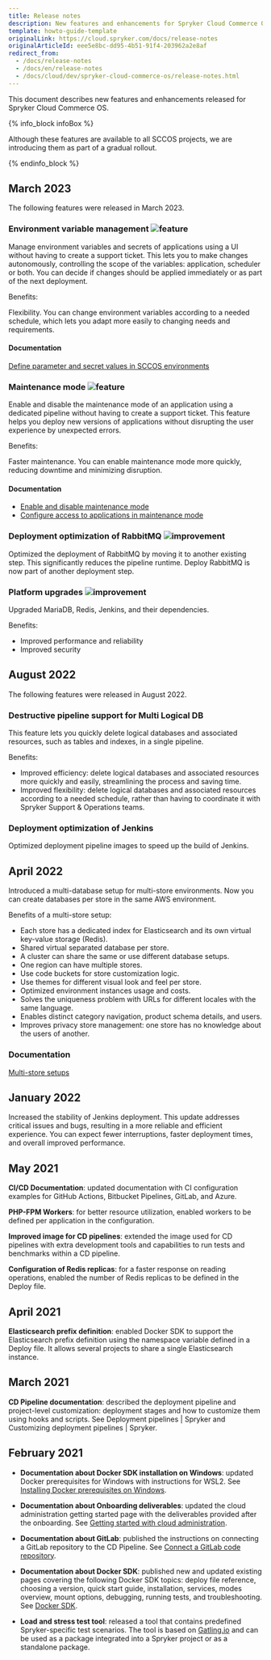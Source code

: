 ```yaml
---
title: Release notes
description: New features and enhancements for Spryker Cloud Commerce OS.
template: howto-guide-template
originalLink: https://cloud.spryker.com/docs/release-notes
originalArticleId: eee5e8bc-dd95-4b51-91f4-203962a2e8af
redirect_from:
  - /docs/release-notes
  - /docs/en/release-notes
  - /docs/cloud/dev/spryker-cloud-commerce-os/release-notes.html
---
```


This document describes new features and enhancements released for Spryker Cloud Commerce OS.

{% info_block infoBox %}

Although these features are available to all SCCOS projects, we are introducing them as part of a gradual rollout.

{% endinfo_block %}


## March 2023

The following features were released in March 2023.

### Environment variable management <span class="inline-img">![feature](https://spryker.s3.eu-central-1.amazonaws.com/docs/scos/user/intro-to-spryker/releases/release-notes/feature.png)</span>

Manage environment variables and secrets of applications using a UI without having to create a support ticket. This lets you to make changes autonomously, controlling the scope of the variables: application, scheduler or both. You can decide if changes should be applied immediately or as part of the next deployment.

Benefits:

Flexibility. You can change environment variables according to a needed schedule, which lets you adapt more easily to changing needs and requirements.

#### Documentation

[Define parameter and secret values in SCCOS environments](/docs/ca/dev/managing-parameters-in-the-parameter-store.html)


### Maintenance mode <span class="inline-img">![feature](https://spryker.s3.eu-central-1.amazonaws.com/docs/scos/user/intro-to-spryker/releases/release-notes/feature.png)</span>

Enable and disable the maintenance mode of an application using a dedicated pipeline without having to create a support ticket. This feature helps you deploy new versions of applications without disrupting the user experience by unexpected errors.

Benefits:

Faster maintenance. You can enable maintenance mode more quickly, reducing downtime and minimizing disruption.

#### Documentation

* [Enable and disable maintenance mode](/docs/ca/dev/manage-maintenance-mode/enable-and-disable-maintenance-mode.html)
* [Configure access to applications in maintenance mode](/docs/ca/dev/manage-maintenance-mode/configure-access-to-applications-in-maintenance-mode.html)


### Deployment optimization of RabbitMQ <span class="inline-img">![improvement](https://spryker.s3.eu-central-1.amazonaws.com/docs/scos/user/intro-to-spryker/releases/release-notes/improvement.png)</span>

Optimized the deployment of RabbitMQ by moving it to another existing step. This significantly reduces the pipeline runtime. Deploy RabbitMQ is now part of another deployment step.


### Platform upgrades <span class="inline-img">![improvement](https://spryker.s3.eu-central-1.amazonaws.com/docs/scos/user/intro-to-spryker/releases/release-notes/improvement.png)</span>

Upgraded MariaDB, Redis, Jenkins, and their dependencies.

Benefits:

* Improved performance and reliability
* Improved security


## August 2022

The following features were released in August 2022.


### Destructive pipeline support for Multi Logical DB


This feature lets you quickly delete logical databases and associated resources, such as tables and indexes, in a single pipeline.

Benefits:

* Improved efficiency: delete logical databases and associated resources more quickly and easily, streamlining the process and saving time.
* Improved flexibility: delete logical databases and associated resources according to a needed schedule, rather than having to coordinate it with Spryker Support & Operations teams.


### Deployment optimization of Jenkins

Optimized deployment pipeline images to speed up the build of Jenkins.


## April 2022

Introduced a multi-database setup for multi-store environments. Now you can create databases per store in the same AWS environment.

Benefits of a multi-store setup:
* Each store has a dedicated index for Elasticsearch and its own virtual key-value storage (Redis).
* Shared virtual separated database per store.
* A cluster can share the same or use different database setups.
* One region can have multiple stores.
* Use code buckets for store customization logic.
* Use themes for different visual look and feel per store.
* Optimized environment instances usage and costs.
* Solves the uniqueness problem with URLs for different locales with the same language.
* Enables distinct category navigation, product schema details, and users.
* Improves privacy store management: one store has no knowledge about the users of another.

### Documentation

[Multi-store setups](/docs/ca/dev/multi-store-setups/multi-store-setups.html)


## January 2022

Increased the stability of Jenkins deployment. This update addresses critical issues and bugs, resulting in a more reliable and efficient experience. You can expect fewer interruptions, faster deployment times, and overall improved performance.


## May 2021

**CI/CD Documentation**: updated documentation with CI configuration examples for GitHub Actions, Bitbucket Pipelines, GitLab, and Azure.

**PHP-FPM Workers**: for better resource utilization, enabled workers to be defined per application in the configuration.

**Improved image for CD pipelines**: extended the image used for CD pipelines with extra development tools and capabilities to run tests and benchmarks within a CD pipeline.

**Configuration of Redis replicas**: for a faster response on reading operations, enabled the number of Redis replicas to be defined in the Deploy file.

## April 2021

**Elasticsearch prefix definition**: enabled Docker SDK to support the Elasticsearch prefix definition using the namespace variable defined in a Deploy file. It allows several projects to share a single Elasticsearch instance.

## March 2021

**CD Pipeline documentation**: described the deployment pipeline and project-level customization: deployment stages and how to customize them using hooks and scripts. See Deployment pipelines | Spryker and Customizing deployment pipelines | Spryker.

## February 2021

* **Documentation about Docker SDK installation on Windows**: updated Docker prerequisites for Windows with instructions for WSL2. See [Installing Docker prerequisites on Windows](/docs/scos/dev/set-up-spryker-locally/install-spryker/install-docker-prerequisites/install-docker-prerequisites-on-windows-with-wsl2.html).

* **Documentation about Onboarding deliverables**: updated the cloud administration getting started page with the deliverables provided after the onboarding. See [Getting started with cloud administration](/docs/ca/dev/getting-started-with-cloud-administration.html).

* **Documentation about GitLab**: published the instructions on connecting a GitLab repository to the CD Pipeline. See [Connect a GitLab code repository](/docs/ca/dev/connect-a-code-repository.html#connect-a-gitlab-code-repository).

* **Documentation about Docker SDK**: published new and updated existing pages covering the following Docker SDK topics: deploy file reference, choosing a version, quick start guide, installation, services, modes overview, mount options, debugging, running tests, and troubleshooting. See [Docker SDK](/docs/scos/dev/the-docker-sdk/{{site.version}}/the-docker-sdk.html).

* **Load and stress test tool**: released a tool that contains predefined Spryker-specific test scenarios. The tool is based on [Gatling.io](http://gatling.io/) and can be used as a package integrated into a Spryker project or as a standalone package.
